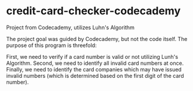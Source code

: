 # credit-card-checker-codecademy
Project from Codecademy, utilizes Luhn's Algorithm

The project goal was guided by Codecademy, but not the code itself. The purpose of this program is threefold:

First, we need to verify if a card number is valid or not utilizing Lunh's Algorithm.
Second, we need to identify all invalid card numbers at once.
Finally, we need to identify the card companies which may have issued invalid numbers (which is determined based on the first digit of the card number).
